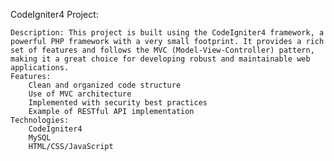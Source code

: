 CodeIgniter4 Project:

    Description: This project is built using the CodeIgniter4 framework, a powerful PHP framework with a very small footprint. It provides a rich set of features and follows the MVC (Model-View-Controller) pattern, making it a great choice for developing robust and maintainable web applications.
    Features:
        Clean and organized code structure
        Use of MVC architecture
        Implemented with security best practices
        Example of RESTful API implementation
    Technologies:
        CodeIgniter4
        MySQL
        HTML/CSS/JavaScript
